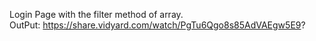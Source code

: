 Login Page with the filter method of array. <br>
OutPut: https://share.vidyard.com/watch/PgTu6Qgo8s85AdVAEgw5E9?
